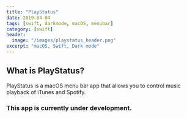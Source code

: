 ```yaml
---
title: "PlayStatus"
date: 2019-04-04
tags: [swift, darkmode, macOS, menubar]
category: [swift]
header:
  image: "/images/playstatus_header.png"
excerpt: "macOS, Swift, Dark mode"
---
```

## What is PlayStatus?
PlayStatus is a macOS menu bar app that allows you to control music playback of iTunes and Spotify.

### This app is currently under development.
<!-- Rates is a simple macOS app that lives in your menu bar that allows you to quickly convert between currencies of your choice as well as monitor the exchange rates. It uses the fixer.io API to receive the exchange rates of 170 currencies, including Bitcoin, Gold and Silver rates.

The app allows you to choose any of the 170 currencies as your base currency to view the exchange rates. By default the base currency is set to USD. The rates are updated hourly.

You can check out the project on [GitHub](https://github.com/nbolar/Rates).

<div style="width:image width px; font-size:80%; text-align:center;"><img src="{{ site.url }}{{ site.baseurl }}/images/rates_screenshot.png" alt="Darko" width="width" height="height" style="padding-bottom:0.5em;" /></div>

---

<div style="width:image width px; font-size:80%; text-align:center;"><img src="{{ site.url }}{{ site.baseurl }}/images/rates_preview.gif" alt="Darko" width="width" height="height" style="padding-bottom:0.5em;" />Rates in action</div> -->
